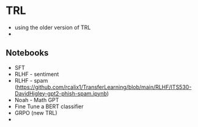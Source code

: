 # TRL 

* using the older version of TRL
* 

## Notebooks

* SFT
* RLHF - sentiment
* RLHF - spam (https://github.com/rcalix1/TransferLearning/blob/main/RLHF/ITS530-DavidHigley-gpt2-phish-spam.ipynb)
* Noah - Math GPT
* Fine Tune a BERT classifier
* GRPO (new TRL)
* 
